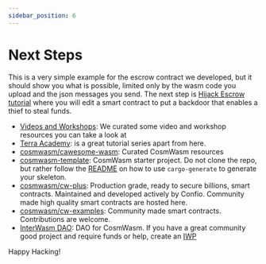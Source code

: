 ```yaml
---
sidebar_position: 6
---
```


# Next Steps

This is a very simple example for the escrow contract we developed, but it should show you what is possible, limited
only by the wasm code you upload and the json messages you send. The next step is
[Hijack Escrow tutorial](/tutorials/hijack-escrow/intro) where you will edit a smart contract to put a backdoor that
enables a thief to steal funds.

- [Videos and Workshops](/tutorials/videos-workshops): We curated some video and workshop resources you can take a look
  at
- [Terra Academy](https://academy.terra.money/courses/cosmwasm-smart-contracts-i): is a great tutorial series apart from
  here.
- [cosmwasm/cawesome-wasm](https://github.com/CosmWasm/cawesome-wasm): Curated CosmWasm resources
- [cosmwasm-template](https://github.com/CosmWasm/cosmwasm-template): CosmWasm starter project. Do not clone the repo,
  but rather follow the [README](https://github.com/CosmWasm/cosmwasm-template/blob/master/README.md) on how to use
  `cargo-generate` to generate your skeleton.
- [cosmwasm/cw-plus](https://github.com/CosmWasm/cw-plus): Production grade, ready to secure billions, smart contracts.
  Maintained and developed actively by Confio. Community made high quality smart contracts are hosted here.
- [cosmwasm/cw-examples](https://github.com/CosmWasm/cw-examples): Community made smart contracts. Contributions are
  welcome.
- [InterWasm DAO](https://github.com/CosmWasm/InterWasmDAO): DAO for CosmWasm. If you have a great community good
  project and require funds or help, create an [IWP](https://github.com/CosmWasm/InterWasmDAO#interwasm-proposalsiwps)

Happy Hacking!
